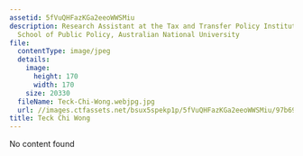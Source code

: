 ```yaml
---
assetid: 5fVuQHFazKGa2eeoWWSMiu
description: Research Assistant at the Tax and Transfer Policy Institute, Crawford
  School of Public Policy, Australian National University
file:
  contentType: image/jpeg
  details:
    image:
      height: 170
      width: 170
    size: 20330
  fileName: Teck-Chi-Wong.webjpg.jpg
  url: //images.ctfassets.net/bsux5spekp1p/5fVuQHFazKGa2eeoWWSMiu/97b698f99c1c84556ffd69f7908aa837/Teck-Chi-Wong.webjpg.jpg
title: Teck Chi Wong
---
```

No content found